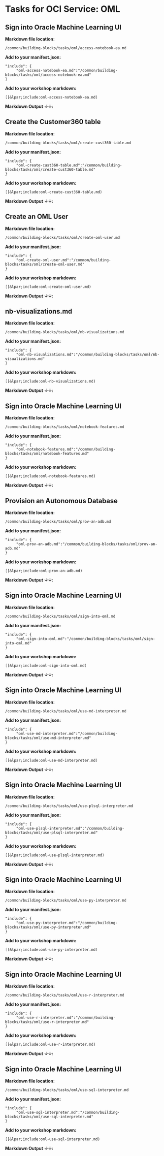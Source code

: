 # Tasks for OCI Service: OML
## Sign into Oracle Machine Learning UI
**Markdown file location:**
```
/common/building-blocks/tasks/oml/access-notebook-ea.md
```

**Add to your manifest.json:**
```
"include": {
     "oml-access-notebook-ea.md":"/common/building-blocks/tasks/oml/access-notebook-ea.md"
}
```

**Add to your workshop markdown:**
```
[]&lpar;include:oml-access-notebook-ea.md)
```

**Markdown Output &#8595;&#8595;:**
 
[](include:oml-access-notebook-ea.md)
 
## Create the Customer360 table
**Markdown file location:**
```
/common/building-blocks/tasks/oml/create-cust360-table.md
```

**Add to your manifest.json:**
```
"include": {
     "oml-create-cust360-table.md":"/common/building-blocks/tasks/oml/create-cust360-table.md"
}
```

**Add to your workshop markdown:**
```
[]&lpar;include:oml-create-cust360-table.md)
```

**Markdown Output &#8595;&#8595;:**
 
[](include:oml-create-cust360-table.md)
 
## Create an OML User
**Markdown file location:**
```
/common/building-blocks/tasks/oml/create-oml-user.md
```

**Add to your manifest.json:**
```
"include": {
     "oml-create-oml-user.md":"/common/building-blocks/tasks/oml/create-oml-user.md"
}
```

**Add to your workshop markdown:**
```
[]&lpar;include:oml-create-oml-user.md)
```

**Markdown Output &#8595;&#8595;:**
 
[](include:oml-create-oml-user.md)
 
## nb-visualizations.md
**Markdown file location:**
```
/common/building-blocks/tasks/oml/nb-visualizations.md
```

**Add to your manifest.json:**
```
"include": {
     "oml-nb-visualizations.md":"/common/building-blocks/tasks/oml/nb-visualizations.md"
}
```

**Add to your workshop markdown:**
```
[]&lpar;include:oml-nb-visualizations.md)
```

**Markdown Output &#8595;&#8595;:**
 
[](include:oml-nb-visualizations.md)
 
## Sign into Oracle Machine Learning UI
**Markdown file location:**
```
/common/building-blocks/tasks/oml/notebook-features.md
```

**Add to your manifest.json:**
```
"include": {
     "oml-notebook-features.md":"/common/building-blocks/tasks/oml/notebook-features.md"
}
```

**Add to your workshop markdown:**
```
[]&lpar;include:oml-notebook-features.md)
```

**Markdown Output &#8595;&#8595;:**
 
[](include:oml-notebook-features.md)
 
## Provision an Autonomous Database
**Markdown file location:**
```
/common/building-blocks/tasks/oml/prov-an-adb.md
```

**Add to your manifest.json:**
```
"include": {
     "oml-prov-an-adb.md":"/common/building-blocks/tasks/oml/prov-an-adb.md"
}
```

**Add to your workshop markdown:**
```
[]&lpar;include:oml-prov-an-adb.md)
```

**Markdown Output &#8595;&#8595;:**
 
[](include:oml-prov-an-adb.md)
 
## Sign into Oracle Machine Learning UI
**Markdown file location:**
```
/common/building-blocks/tasks/oml/sign-into-oml.md
```

**Add to your manifest.json:**
```
"include": {
     "oml-sign-into-oml.md":"/common/building-blocks/tasks/oml/sign-into-oml.md"
}
```

**Add to your workshop markdown:**
```
[]&lpar;include:oml-sign-into-oml.md)
```

**Markdown Output &#8595;&#8595;:**
 
[](include:oml-sign-into-oml.md)
 
## Sign into Oracle Machine Learning UI
**Markdown file location:**
```
/common/building-blocks/tasks/oml/use-md-interpreter.md
```

**Add to your manifest.json:**
```
"include": {
     "oml-use-md-interpreter.md":"/common/building-blocks/tasks/oml/use-md-interpreter.md"
}
```

**Add to your workshop markdown:**
```
[]&lpar;include:oml-use-md-interpreter.md)
```

**Markdown Output &#8595;&#8595;:**
 
[](include:oml-use-md-interpreter.md)
 
## Sign into Oracle Machine Learning UI
**Markdown file location:**
```
/common/building-blocks/tasks/oml/use-plsql-interpreter.md
```

**Add to your manifest.json:**
```
"include": {
     "oml-use-plsql-interpreter.md":"/common/building-blocks/tasks/oml/use-plsql-interpreter.md"
}
```

**Add to your workshop markdown:**
```
[]&lpar;include:oml-use-plsql-interpreter.md)
```

**Markdown Output &#8595;&#8595;:**
 
[](include:oml-use-plsql-interpreter.md)
 
## Sign into Oracle Machine Learning UI
**Markdown file location:**
```
/common/building-blocks/tasks/oml/use-py-interpreter.md
```

**Add to your manifest.json:**
```
"include": {
     "oml-use-py-interpreter.md":"/common/building-blocks/tasks/oml/use-py-interpreter.md"
}
```

**Add to your workshop markdown:**
```
[]&lpar;include:oml-use-py-interpreter.md)
```

**Markdown Output &#8595;&#8595;:**
 
[](include:oml-use-py-interpreter.md)
 
## Sign into Oracle Machine Learning UI
**Markdown file location:**
```
/common/building-blocks/tasks/oml/use-r-interpreter.md
```

**Add to your manifest.json:**
```
"include": {
     "oml-use-r-interpreter.md":"/common/building-blocks/tasks/oml/use-r-interpreter.md"
}
```

**Add to your workshop markdown:**
```
[]&lpar;include:oml-use-r-interpreter.md)
```

**Markdown Output &#8595;&#8595;:**
 
[](include:oml-use-r-interpreter.md)
 
## Sign into Oracle Machine Learning UI
**Markdown file location:**
```
/common/building-blocks/tasks/oml/use-sql-interpreter.md
```

**Add to your manifest.json:**
```
"include": {
     "oml-use-sql-interpreter.md":"/common/building-blocks/tasks/oml/use-sql-interpreter.md"
}
```

**Add to your workshop markdown:**
```
[]&lpar;include:oml-use-sql-interpreter.md)
```

**Markdown Output &#8595;&#8595;:**
 
[](include:oml-use-sql-interpreter.md)
 